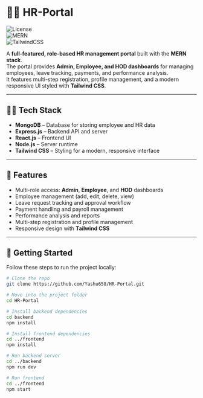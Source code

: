 # 🧑‍💼 HR-Portal

![License](https://img.shields.io/badge/License-MIT-yellow)  
![MERN](https://img.shields.io/badge/MERN-Stack-green)  
![TailwindCSS](https://img.shields.io/badge/TailwindCSS-3-blueviolet)  

A **full-featured, role-based HR management portal** built with the **MERN stack**.  
The portal provides **Admin, Employee, and HOD dashboards** for managing employees, leave tracking, payments, and performance analysis.  
It features multi-step registration, profile management, and a modern responsive UI styled with **Tailwind CSS**.

---

## 🧑‍💻 Tech Stack

- **MongoDB** – Database for storing employee and HR data  
- **Express.js** – Backend API and server  
- **React.js** – Frontend UI  
- **Node.js** – Server runtime  
- **Tailwind CSS** – Styling for a modern, responsive interface  

---

## 📂 Features

- Multi-role access: **Admin**, **Employee**, and **HOD** dashboards  
- Employee management (add, edit, delete, view)  
- Leave request tracking and approval workflow  
- Payment handling and payroll management  
- Performance analysis and reports  
- Multi-step registration and profile management  
- Responsive design with **Tailwind CSS**  

---

## 🚀 Getting Started

Follow these steps to run the project locally:

```bash
# Clone the repo
git clone https://github.com/Yashu658/HR-Portal.git

# Move into the project folder
cd HR-Portal

# Install backend dependencies
cd backend
npm install

# Install frontend dependencies
cd ../frontend
npm install

# Run backend server
cd ../backend
npm run dev

# Run frontend
cd ../frontend
npm start
